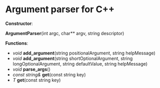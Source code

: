 # Argument parser for C++

**Constructor**:

  **ArgumentParser**(int argc, char** argv, string descriptor)
  
**Functions**:
- *void* **add_argument**(string positionalArgument, string helpMessage)
- *void* **add_argument**(string shortOptionalArgument, string longOptionalArgument, string defaultValue, string helpMessage)
- *void* **parse_args**()
- *const string&* **get**(const string key)
- *T* **get**<T>(const string key)
